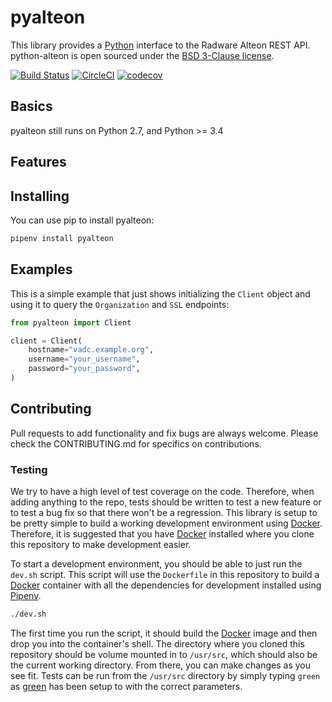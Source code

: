 # pyalteon

This library provides a [Python][1] interface to the Radware Alteon REST API.  python-alteon is open sourced under the [BSD 3-Clause license](LICENSE.txt).

[![Build Status](https://img.shields.io/travis/broadinstitute/python-alteon/master.svg)](https://travis-ci.org/broadinstitute/python-alteon)
[![CircleCI](https://circleci.com/gh/broadinstitute/python-alteon/tree/master.svg?style=svg)](https://circleci.com/gh/broadinstitute/python-alteon/tree/master)
[![codecov](https://codecov.io/gh/broadinstitute/python-alteon/branch/master/graph/badge.svg)](https://codecov.io/gh/broadinstitute/python-alteon)

## Basics

pyalteon still runs on Python 2.7, and Python >= 3.4

## Features

## Installing

You can use pip to install pyalteon:

```sh
pipenv install pyalteon
```

## Examples

This is a simple example that just shows initializing the `Client` object and using it to query the `Organization` and `SSL` endpoints:

```python
from pyalteon import Client

client = Client(
    hostname="vadc.example.org",
    username="your_username",
    password="your_password",
)
```

## Contributing

Pull requests to add functionality and fix bugs are always welcome.  Please check the CONTRIBUTING.md for specifics on contributions.

### Testing

We try to have a high level of test coverage on the code.  Therefore, when adding anything to the repo, tests should be written to test a new feature or to test a bug fix so that there won't be a regression.  This library is setup to be pretty simple to build a working development environment using [Docker][4].  Therefore, it is suggested that you have [Docker][4] installed where you clone this repository to make development easier.

To start a development environment, you should be able to just run the `dev.sh` script.  This script will use the `Dockerfile` in this repository to build a [Docker][4] container with all the dependencies for development installed using [Pipenv][3].

```sh
./dev.sh
```

The first time you run the script, it should build the [Docker][4] image and then drop you into the container's shell.  The directory where you cloned this repository should be volume mounted in to `/usr/src`, which should also be the current working directory.  From there, you can make changes as you see fit.  Tests can be run from the `/usr/src` directory by simply typing `green` as [green][5] has been setup to with the correct parameters.

[1]: https://www.python.org/ "Python"
[3]: https://pipenv.readthedocs.io/en/latest/ "Pipenv"
[4]: https://www.docker.com/ "Docker"
[5]: https://github.com/CleanCut/green "green"
